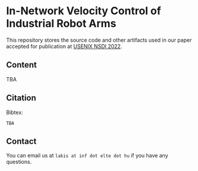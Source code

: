 # In-Network Velocity Control of Industrial Robot Arms

This repository stores the source code and other artifacts used in our paper accepted for publication at [USENIX NSDI 2022](https://www.usenix.org/conference/nsdi22).

## Content
TBA

## Citation
Bibtex:
```
TBA
```

## Contact
You can email us at ```lakis at inf dot elte dot hu``` if you have any questions.


